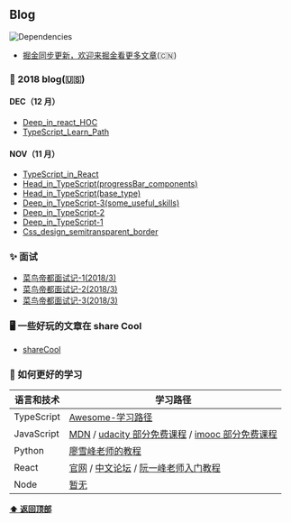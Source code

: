 ## Blog

![Dependencies](https://img.shields.io/david/ant-design/ant-design.svg)

-   [掘金同步更新，欢迎来掘金看更多文章](https://juejin.im/user/5861d87961ff4b00582876cd)(🇨🇳)

### 🔨 2018 blog(🇺🇸)

#### DEC（12 月）

-   [Deep_in_react_HOC](https://github.com/lpove/blog/blob/master/2018/12-Deep_in_react_HOC.md)
-   [TypeScript_Learn_Path](https://github.com/lpove/blog/blob/master/2018/12-TypeScript_Learn_Path.md)

#### NOV（11 月）

-   [TypeScript_in_React](https://github.com/lpove/blog/blob/master/2018/11-TypeScript_in_React.md)
-   [Head_in_TypeScript(progressBar_components)](<https://github.com/lpove/blog/blob/master/2018/11-Head_in_TypeScript(progressBar_components).md>)
-   [Head_in_TypeScript(base_type)](<https://github.com/lpove/blog/blob/master/2018/11-Head_in_TypeScript(base_type).md>)
-   [Deep_in_TypeScript-3(some_useful_skills)](<https://github.com/lpove/blog/blob/master/2018/11-Deep_in_TypeScript-3(some_useful_skills).md>)
-   [Deep_in_TypeScript-2](https://github.com/lpove/blog/blob/master/2018/11-Deep_in_TypeScript-2.md)
-   [Deep_in_TypeScript-1](https://github.com/lpove/blog/blob/master/2018/11-Deep_in_TypeScript-1.md)
-   [Css_design_semitransparent_border](https://github.com/lpove/blog/blob/master/2018/11-Css_design_semitransparent_border.md)

### ✨ 面试

-   [菜鸟帝都面试记-1(2018/3)](https://github.com/lpove/blog/blob/master/2018/%40interview-1.md)
-   [菜鸟帝都面试记-2(2018/3)](https://github.com/lpove/blog/blob/master/2018/%40interview-2.md)
-   [菜鸟帝都面试记-3(2018/3)](https://github.com/lpove/blog/blob/master/2018/%40interview-3.md)

### 🖥 一些好玩的文章在 share Cool

-   [shareCool](https://github.com/lpove/blog/tree/master/shareCool)

### 🔗 如何更好的学习

| 语言和技术 | 学习路径                                                                                                                                                             |
| ---------- | -------------------------------------------------------------------------------------------------------------------------------------------------------------------- |
| TypeScript | [Awesome-学习路径](https://github.com/lpove/blog/blob/master/2018/12-TypeScript_Learn_Path.md)                                                                       |
| JavaScript | [MDN](https://developer.mozilla.org/zh-CN/) / [udacity 部分免费课程](https://cn.udacity.com/) / [imooc 部分免费课程](https://www.imooc.com/course/list?c=javascript) |
| Python     | [廖雪峰老师的教程](https://www.liaoxuefeng.com/wiki/0014316089557264a6b348958f449949df42a6d3a2e542c000)                                                              |
| React      | [官网](https://reactjs.org/) / [中文论坛](http://react-china.org/) / [阮一峰老师入门教程](http://www.ruanyifeng.com/blog/2015/03/react.html)                         |
| Node       | [暂无]()                                                                                                                                                             |

**[⬆ 返回顶部](#Blog)**
